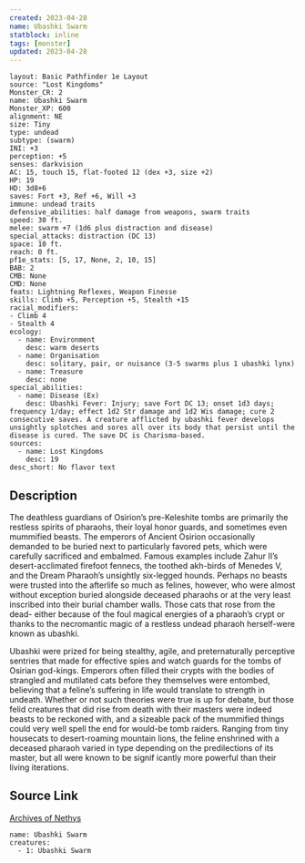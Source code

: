 ```yaml
---
created: 2023-04-28
name: Ubashki Swarm
statblock: inline
tags: [monster]
updated: 2023-04-28
---
```

```statblock
layout: Basic Pathfinder 1e Layout
source: "Lost Kingdoms"
Monster_CR: 2
name: Ubashki Swarm
Monster_XP: 600
alignment: NE
size: Tiny
type: undead
subtype: (swarm)
INI: +3
perception: +5
senses: darkvision
AC: 15, touch 15, flat-footed 12 (dex +3, size +2)
HP: 19
HD: 3d8+6
saves: Fort +3, Ref +6, Will +3
immune: undead traits
defensive_abilities: half damage from weapons, swarm traits
speed: 30 ft.
melee: swarm +7 (1d6 plus distraction and disease)
special_attacks: distraction (DC 13)
space: 10 ft.
reach: 0 ft.
pf1e_stats: [5, 17, None, 2, 10, 15]
BAB: 2
CMB: None
CMD: None
feats: Lightning Reflexes, Weapon Finesse
skills: Climb +5, Perception +5, Stealth +15
racial_modifiers:
- Climb 4
- Stealth 4
ecology:
  - name: Environment
    desc: warm deserts
  - name: Organisation
    desc: solitary, pair, or nuisance (3-5 swarms plus 1 ubashki lynx)
  - name: Treasure
    desc: none
special_abilities:
  - name: Disease (Ex)
    desc: Ubashki Fever: Injury; save Fort DC 13; onset 1d3 days; frequency 1/day; effect 1d2 Str damage and 1d2 Wis damage; cure 2 consecutive saves. A creature afflicted by ubashki fever develops unsightly splotches and sores all over its body that persist until the disease is cured. The save DC is Charisma-based.
sources:
  - name: Lost Kingdoms
    desc: 19
desc_short: No flavor text
```
## Description
The deathless guardians of Osirion’s pre-Keleshite tombs are primarily the restless spirits of pharaohs, their loyal honor guards, and sometimes even mummified beasts. The emperors of Ancient Osirion occasionally demanded to be buried next to particularly favored pets, which were carefully sacrificed and embalmed. Famous examples include Zahur II’s desert-acclimated firefoot fennecs, the toothed akh-birds of Menedes V, and the Dream Pharaoh’s unsightly six-legged hounds. Perhaps no beasts were trusted into the afterlife so much as felines, however, who were almost without exception buried alongside deceased pharaohs or at the very least inscribed into their burial chamber walls. Those cats that rose from the dead- either because of the foul magical energies of a pharaoh’s crypt or thanks to the necromantic magic of a restless undead pharaoh herself-were known as ubashki.

Ubashki were prized for being stealthy, agile, and preternaturally perceptive sentries that made for effective spies and watch guards for the tombs of Osirian god-kings. Emperors often filled their crypts with the bodies of strangled and mutilated cats before they themselves were entombed, believing that a feline’s suffering in life would translate to strength in undeath. Whether or not such theories were true is up for debate, but those felid creatures that did rise from death with their masters were indeed beasts to be reckoned with, and a sizeable pack of the mummified things could very well spell the end for would-be tomb raiders. Ranging from tiny housecats to desert-roaming mountain lions, the feline enshrined with a deceased pharaoh varied in type depending on the predilections of its master, but all were known to be signif icantly more powerful than their living iterations.
## Source Link
[Archives of Nethys](https://aonprd.com/MonsterDisplay.aspx?ItemName=Ubashki%20Swarm)
```encounter-table
name: Ubashki Swarm
creatures:
  - 1: Ubashki Swarm
```
